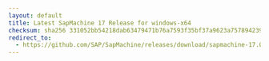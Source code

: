 ```yaml
---
layout: default
title: Latest SapMachine 17 Release for windows-x64
checksum: sha256 331052bb54218dab63479471b76a7593f35bf37a9623a7578942390fbea8dbbd
redirect_to:
  - https://github.com/SAP/SapMachine/releases/download/sapmachine-17.0.8.1/sapmachine-jdk-17.0.8.1_windows-x64_bin.zip
---
```

